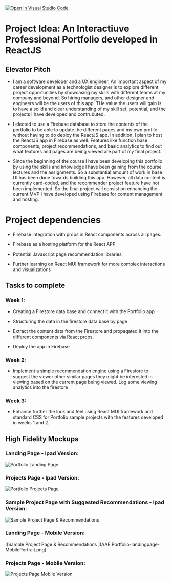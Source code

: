 [![Open in Visual Studio Code](https://classroom.github.com/assets/open-in-vscode-c66648af7eb3fe8bc4f294546bfd86ef473780cde1dea487d3c4ff354943c9ae.svg)](https://classroom.github.com/online_ide?assignment_repo_id=10371122&assignment_repo_type=AssignmentRepo)
# Project Idea: An Interactiuve Professional Portfolio developed in ReactJS


## Elevator Pitch

* I am a software developer and a UX engineer. An important aspect of my career development as a technologist designer is to explore different project opportunities by showcasing my skills with different teams at my company and  beyond. So hiring managers, and other designer and engineers will be the users of this app. THe value the users will gain is to have a solid and clear understanding of my skill set, potential, and the projects I have developed and contrubuted.


* I elected to use a Firebase database to store the contents of the portfolio to be able to update the different pages and my own profile without having to do deploy the ReactJS app. In addition, I plan to host the ReactJS app in Firebase as well.  Features like function base components, project recommendations, and basic analytics to find out what features and pages are being viewed are part of my final project.

* Since the beginning of the course I have been developing this portfolio by using the skills and knowledge I have been gaining from the course lectures and the assignments. So a substantial amount of work in base UI has been done towards building this app.  However, all data content is currently card-coded, and the recommender project feature have not been implemented. So the final project will consist on enhancing the current MVP I have developed using Firebase for content management and hosting. 

# Project dependencies

* Firebase integration with props in React components across all pages.

* Firebase as a hosting platform for the React APP

* Potential  Javascript page recommendation libraries

* Further learning on React MUI framework for more complex interactions and visualizations


## Tasks to complete

### Week 1:

* Creating a Firestore data base and connect it with the Portfolio app

* Structuring the data in the firestore data base by page

* Extract the content data from the Firestore and propagated it into the different components via React props.

* Deploy the app in Firebase

### Week 2:

* Implement a simple recommendation engine using a Firestore  to suggest the viewer other similar pages they might be interested in viewing based on the current page being viewed. Log some viewing analytics into the firestore


### Week 3:

* Enhance further the look and feel using React MUI framework and standard CSS for  Portfolio sample projects with the features developed in weeks 1 and 2.

## High Fidelity Mockups

### Landing Page - Ipad Version:

![Portfolio Landing Page](AAEPortfolio-landingpage-iPad.png)

### Projects Page - Ipad Version:

![Portfolio Projects Page](AAEPortfolio-ProjectsPage-iPad-Landscape.png)


### Sample Project Page with Suggested Recommendations - Ipad Version:

![Sample Project Page & Recommendations ](SampleProjectARMagicTours.png)

### Landing Page - Mobile Version:

![Sample Project Page & Recommendations ](AAE Portfolio-landingpage-MobilePortrait.png)

### Projects Page - Mobile Version:

![Projects Page Mobile Version ](ProjectsMobile.png)
